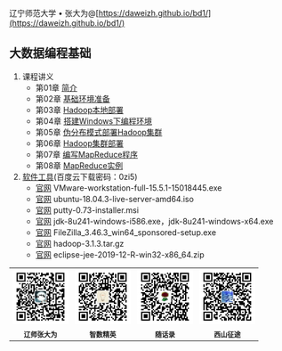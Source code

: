 辽宁师范大学 &bull; 张大为@[https://daweizh.github.io/bd1/](https://daweizh.github.io/bd1/)

## 大数据编程基础

1. 课程讲义
    - 第01章 [简介](2020/01/intro.html)
    - 第02章 [基础环境准备](2020/02/base-env.html)
    - 第03章 [Hadoop本地部署](2020/03/local.html)
    - 第04章 [搭建Windows下编程环境](2020/04/win-ide.html)
    - 第05章 [伪分布模式部署Hadoop集群](2020/05/pseudo.html)
    - 第06章 [Hadoop集群部署](2020/06/clust.html)
    - 第07章 [编写MapReduce程序](2020/07/mapreduce.html)
    - 第08章 [MapReduce实例](2020/08/example.html)
2. [软件工具](https://pan.baidu.com/s/1b2hb8Of9fKAWzHx8ayllPw)(百度云下载密码：0zi5)
    - [官网](https://www.vmware.com/cn/products/workstation-pro.html) VMware-workstation-full-15.5.1-15018445.exe
    - [官网](https://ubuntu.com/) ubuntu-18.04.3-live-server-amd64.iso
    - [官网](https://putty.en.softonic.com/) putty-0.73-installer.msi
    - [官网](https://www.oracle.com/java/technologies/javase/javase-jdk8-downloads.html) jdk-8u241-windows-i586.exe，jdk-8u241-windows-x64.exe
    - [官网](https://filezilla-project.org/download.php?type=client)  FileZilla_3.46.3_win64_sponsored-setup.exe
    - [官网](https://hadoop.apache.org/releases.html) hadoop-3.1.3.tar.gz
    - [官网](https://www.eclipse.org/downloads/packages/) eclipse-jee-2019-12-R-win32-x86_64.zip

<table style="border:0px;font-size:12px;">
  <tr>
    <td style="border:0px;"> <img src="assets/me/img/zdw.jpg" width="100"> </td>
    <td style="border:0px;"> <img src="assets/me/img/idea.jpg" width="100"> </td>
    <td style="border:0px;"> <img src="assets/me/img/shl.jpg" width="100"> </td>
    <td style="border:0px;"> <img src="assets/me/img/xszt.jpg" width="100"> </td>
  </tr>
  <tr>
    <th style="border:0px;">辽师张大为</th><th style="border:0px;">智数精英</th>
    <th style="border:0px;">随话录</th><th style="border:0px;">西山征途</th>
  </tr>
</table>

